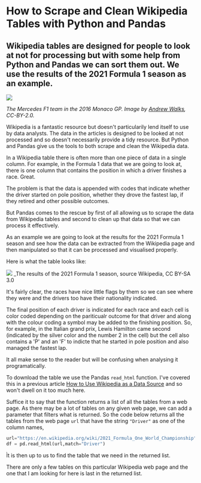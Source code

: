 # How to Scrape and Clean Wikipedia Tables with Python and Pandas

## Wikipedia tables are designed for people to look at not for processing but with some help from Python and Pandas we can sort them out. We use the results of the 2021 Formula 1 season as an example.

![](https://github.com/alanjones2/Alan-Jones-article-code/raw/master/Wikitable/images/Rosberg_Hamilton_-_2016_Monaco_GP_2.png)

_The Mercedes F1 team in the 2016 Monaco GP. Image by [Andrew Walks](https://flickr.com/photos/97811441@N07/26772038553), CC-BY-2.0._

Wikipedia is a fantastic resource but doesn't particularily lend itself to use by data analysts. The data in the articles is designed to be looked at not processed and so doesn't necessarily provide a tidy resource. But Python and Pandas give us the tools to both scrape and clean the Wikipedia data.

In a Wikipedia table there is often more than one piece of data in a single column. For example, in the Formula 1 data that we are going to look at, there is one column that contains the position in which a driver finishes a race. Great.

The problem is that the data is appended with codes that indicate whether the driver started on pole position, whether they drove the fastest lap, if they retired and other possible outcomes.

But Pandas comes to the rescue by first of all allowing us to scrape the data from Wikipedia tables and second to clean up that data so that we can process it effectively.

As an example we are going to look at the results for the 2021 Formula 1 season and see how the data can be extracted from the Wikipedia page and then manipulated so that it can be processed and visualised properly.

Here is what the table looks like:

![](https://github.com/alanjones2/Alan-Jones-article-code/raw/master/Wikitable/images/driverstablescreenshot.png)
_The results of the 2021 Formula 1 season, source Wikipedia, CC BY-SA 3.0

It's fairly clear, the races have nice little flags by them so we can see where they were and the drivers too have their nationality indicated.

The final position of each driver is indicated for each race and each cell is color coded depending on the pariticualr outcome for that driver and along with the colour coding a symbol may be added to the finishing position. So, for example, in the Italian grand prix, Lewis Hamilton came second (indicated by the silver color and the number 2 in the cell) but the cell also contains a 'P' and an 'F' to indicte that he started in pole position and also managed the fastest lap.

It all make sense to the reader but will be confusing when analysing it programatically.

To download the table we use the Pandas ``read_html`` function. I've covered this in a previous article [How to Use Wikipedia as a Data Source](https://towardsdatascience.com/how-to-use-wikipedia-as-a-data-source-3dfea29e6539) and so won't dwell on it too much here.

Suffice it to say that the function returns a list of all the tables from a web page. As there may be a lot of tables on any given web page, we can add a parameter that filters what is returned. So the code below returns all the tables from the web page ``url`` that have the string ``"Driver"`` as one of the column names,

````Python
url="https://en.wikipedia.org/wiki/2021_Formula_One_World_Championship"
df = pd.read_html(url,match="Driver")
````

Ìt is then up to us to find the table that we need in the returned list.

There are only a few tables on this particular Wikipedia web page and the one that I am looking for here is last in the returned list.

